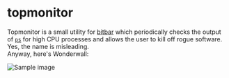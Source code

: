 # topmonitor

Topmonitor is a small utility for [bitbar](https://github.com/matryer/bitbar) which periodically checks the output of [`ps`](https://ss64.com/bash/ps.html) for high CPU processes and allows the user to kill off rogue software.  
Yes, the name is misleading.  
Anyway, here's Wonderwall:  

![Sample image](http://i.imgur.com/cuqcaHH.png)
